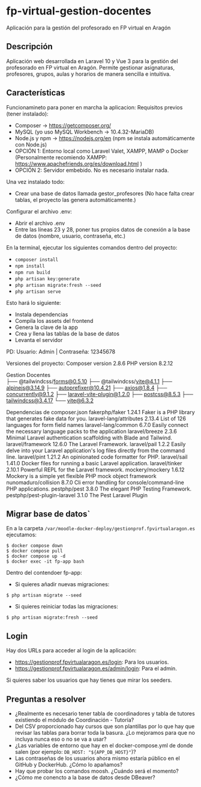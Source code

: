 # fp-virtual-gestion-docentes

Aplicación para la gestión del profesorado en FP virtual en Aragón

## Descripción

Aplicación web desarrollada en Laravel 10 y Vue 3 para la gestión del profesorado en FP virtual en Aragón. Permite gestionar asignaturas, profesores, grupos, aulas y horarios de manera sencilla e intuitiva.

## Características

Funcionamineto para poner en marcha la aplicacion:
Requisitos previos (tener instalado):

-   Composer → <https://getcomposer.org/>
-   MySQL (yo uso MySQL Workbench -> 10.4.32-MariaDB)
-   Node.js y npm → <https://nodejs.org/en> (npm se instala automáticamente con Node.js)
-   OPCIÓN 1: Entorno local como Laravel Valet, XAMPP, MAMP o Docker (Personalmente recomiendo XAMPP: <https://www.apachefriends.org/es/download.html> )
-   OPCIÓN 2: Servidor embebido. No es necesario instalar nada.

Una vez instalado todo:

-   Crear una base de datos llamada gestor_profesores (No hace falta crear tablas, el proyecto las genera automáticamente.)

Configurar el archivo .env:

-   Abrir el archivo .env
-   Entre las líneas 23 y 28, poner tus propios datos de conexión a la base de datos (nombre, usuario, contraseña, etc.)

En la terminal, ejecutar los siguientes comandos dentro del proyecto:

-   `composer install`
-   `npm install`
-   `npm run build`
-   `php artisan key:generate`
-   `php artisan migrate:fresh --seed`
-   `php artisan serve`

Esto hará lo siguiente:

-   Instala dependencias
-   Compila los assets del frontend
-   Genera la clave de la app
-   Crea y llena las tablas de la base de datos
-   Levanta el servidor

PD: Usuario: Admin | Contraseña: 12345678

Versiones del proyecto:
Composer version 2.8.6
PHP version 8.2.12

Gestion Docentes  
├── @tailwindcss/forms@0.5.10
├── @tailwindcss/vite@4.1.1
├── alpinejs@3.14.9
├── autoprefixer@10.4.21
├── axios@1.8.4
├── concurrently@9.1.2
├── laravel-vite-plugin@1.2.0
├── postcss@8.5.3
├── tailwindcss@3.4.17
└── vite@6.3.2

Dependencias de composer.json
fakerphp/faker 1.24.1 Faker is a PHP library that generates fake data for you.
laravel-lang/attributes 2.13.4 List of 126 languages for form field names
laravel-lang/common 6.7.0 Easily connect the necessary language packs to the application
laravel/breeze 2.3.6 Minimal Laravel authentication scaffolding with Blade and Tailwind.
laravel/framework 12.6.0 The Laravel Framework.
laravel/pail 1.2.2 Easily delve into your Laravel application's log files directly from the command line.
laravel/pint 1.21.2 An opinionated code formatter for PHP.
laravel/sail 1.41.0 Docker files for running a basic Laravel application.
laravel/tinker 2.10.1 Powerful REPL for the Laravel framework.
mockery/mockery 1.6.12 Mockery is a simple yet flexible PHP mock object framework
nunomaduro/collision 8.7.0 Cli error handling for console/command-line PHP applications.
pestphp/pest 3.8.0 The elegant PHP Testing Framework.
pestphp/pest-plugin-laravel 3.1.0 The Pest Laravel Plugin

## Migrar base de datos`

En a la carpeta `/var/moodle-docker-deploy/gestionprof.fpvirtualaragon.es` ejecutamos:

```console
$ docker compose down
$ docker compose pull
$ docker compose up -d
$ docker exec -it fp-app bash
```

Dentro del contendoer fp-app:

- Si quieres añadir nuevas migraciones:

```console
$ php artisan migrate --seed
```

- Si quieres reiniciar todas las migraciones:

```console
$ php artisan migrate:fresh --seed
```

## Login

Hay dos URLs para acceder al login de la aplicación:

- <https://gestionprof.fpvirtualaragon.es/login>: Para los usuarios.
- <https://gestionprof.fpvirtualaragon.es/admin/login>: Para el admin.

Si quieres saber los usuarios que hay tienes que mirar los seeders.

## Preguntas a resolver

- ¿Realmente es necesario tener tabla de coordinadores y tabla de tutores existiendo el módulo de Coordinación - Tutoría?
- Del CSV proporcionado hay cursos que son plantillas por lo que hay que revisar las tablas para borrar toda la basura. ¿Lo mejoramos para que no incluya nunca eso o no se va a usar?
- ¿Las variables de entorno que hay en el docker-compose.yml de donde salen (por ejemplo: `DB_HOST: "${APP_DB_HOST}"`)?
- Las contraseñas de los usuarios ahora mismo estaría público en el GitHub y DockerHub. ¿Cómo lo apañamos?
- Hay que probar los comandos moosh. ¿Cuándo será el momento?
- ¿Cómo me conencto a la base de datos desde DBeaver?
